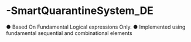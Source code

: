 # -SmartQuarantineSystem_DE
● Based On Fundamental Logical expressions Only. 
● Implemented using fundamental sequential and combinational elements
